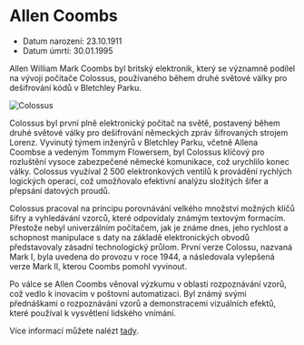 # Allen Coombs

- Datum narození: 23.10.1911
- Datum úmrtí: 30.01.1995


 <p>
Allen William Mark Coombs byl britský elektronik, který se významně podílel na vývoji počítače Colossus, používaného během druhé světové války pro dešifrování kódů v Bletchley Parku.</p>

 ![Colossus](https://upload.wikimedia.org/wikipedia/commons/4/4b/Colossus.jpg)

 <p>Colossus byl první plně elektronický počítač na světě, postavený během druhé světové války pro dešifrování německých zpráv šifrovaných strojem Lorenz. Vyvinutý týmem inženýrů v Bletchley Parku, včetně Allena Coombse a vedeným Tommym Flowersem, byl Colossus klíčový pro rozluštění vysoce zabezpečené německé komunikace, což urychlilo konec války. Colossus využíval 2 500 elektronkových ventilů k provádění rychlých logických operací, což umožňovalo efektivní analýzu složitých šifer a přepsání datových proudů.</p>

 <p>Colossus pracoval na principu porovnávání velkého množství možných klíčů šifry a vyhledávání vzorců, které odpovídaly známým textovým formacím. Přestože nebyl univerzálním počítačem, jak je známe dnes, jeho rychlost a schopnost manipulace s daty na základě elektronických obvodů představovaly zásadní technologický průlom. První verze Colossu, nazvaná Mark I, byla uvedena do provozu v roce 1944, a následovala vylepšená verze Mark II, kterou Coombs pomohl vyvinout.</p>

<p>Po válce se Allen Coombs věnoval výzkumu v oblasti rozpoznávání vzorů, což vedlo k inovacím v poštovní automatizaci. Byl známý svými přednáškami o rozpoznávání vzorů a demonstracemi vizuálních efektů, které používal k vysvětlení lidského vnímání.</p>



Více informací můžete nalézt [tady](https://en.wikipedia.org/wiki/Allen_Coombs).



